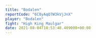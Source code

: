 ```yaml
---
title: "Bodalen"
reportCode: "6C8yAqQ7W3kVjJnX"
player: "Bodalen"
fight: "High King Maulgar"
date: 2021-08-04T18:53:40.409000+00:00
---
```

